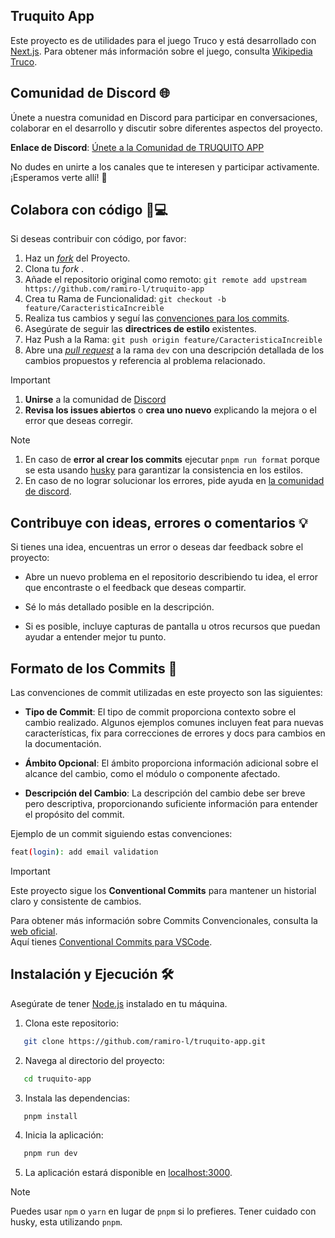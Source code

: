 ## Truquito App

Este proyecto es de utilidades para el juego Truco y está desarrollado con [Next.js](https://nextjs.org/).
Para obtener más información sobre el juego, consulta [Wikipedia Truco](https://es.wikipedia.org/wiki/Truco_argentino).

## Comunidad de Discord 🌐

Únete a nuestra comunidad en Discord para participar en conversaciones, colaborar en el desarrollo y discutir sobre diferentes aspectos del proyecto.

**Enlace de Discord**: [Únete a la Comunidad de TRUQUITO APP](https://discord.gg/QnrVRwhyDA)

No dudes en unirte a los canales que te interesen y participar activamente.
¡Esperamos verte allí! 🚀

## Colabora con código 🤝💻

Si deseas contribuir con código, por favor:

1. Haz un [_fork_](https://github.com/ramiro-l/truquito-app/fork) del Proyecto.
2. Clona tu _fork_ .
3. Añade el repositorio original como remoto:
`git remote add upstream https://github.com/ramiro-l/truquito-app`
4. Crea tu Rama de Funcionalidad:
`git checkout -b feature/CaracteristicaIncreible`
5. Realiza tus cambios y seguí las [convenciones para los commits](#formato-de-los-commits-📝).
6. Asegúrate de seguir las **directrices de estilo** existentes.
7. Haz Push a la Rama:
`git push origin feature/CaracteristicaIncreible`
8. Abre una [_pull request_](https://github.com/ramiro-l/truquito-app/pulls) a la rama `dev` con una descripción detallada de los cambios propuestos y referencia al problema relacionado.

> [!IMPORTANT]
>
> 1. **Unirse** a la comunidad de [Discord](https://discord.gg/QnrVRwhyDA)
> 2. **Revisa los issues abiertos** o **crea uno nuevo** explicando la mejora o el error que deseas corregir.

> [!NOTE]
>
> 1. En caso de **error al crear los commits** ejecutar `pnpm run format` porque se esta usando [husky](https://typicode.github.io/husky/) para garantizar la consistencia en los estilos.
> 2. En caso de no lograr solucionar los errores, pide ayuda en [la comunidad de discord](#comunidad-de-discord-🌐).

## Contribuye con ideas, errores o comentarios 💡

Si tienes una idea, encuentras un error o deseas dar feedback sobre el proyecto:

- Abre un nuevo problema en el repositorio describiendo tu idea, el error que encontraste o el feedback que deseas compartir.

- Sé lo más detallado posible en la descripción.

- Si es posible, incluye capturas de pantalla u otros recursos que puedan ayudar a entender mejor tu punto.

## Formato de los Commits 📝

Las convenciones de commit utilizadas en este proyecto son las siguientes:

- **Tipo de Commit**: El tipo de commit proporciona contexto sobre el cambio realizado. Algunos ejemplos comunes incluyen feat para nuevas características, fix para correcciones de errores y docs para cambios en la documentación.

- **Ámbito Opcional**: El ámbito proporciona información adicional sobre el alcance del cambio, como el módulo o componente afectado.

- **Descripción del Cambio**: La descripción del cambio debe ser breve pero descriptiva, proporcionando suficiente información para entender el propósito del commit.

Ejemplo de un commit siguiendo estas convenciones:

```bash
feat(login): add email validation
```

> [!IMPORTANT]
> Este proyecto sigue los **Conventional Commits** para mantener un historial claro y consistente de cambios.

Para obtener más información sobre Commits Convencionales, consulta la [web oficial](https://www.conventionalcommits.org/es/v1.0.0/).  
Aquí tienes [Conventional Commits para VSCode](https://marketplace.visualstudio.com/items?itemName=vivaxy.vscode-conventional-commits).

## Instalación y Ejecución 🛠️

Asegúrate de tener [Node.js](https://nodejs.org/) instalado en tu máquina.

1. Clona este repositorio:

```bash
   git clone https://github.com/ramiro-l/truquito-app.git
```

2. Navega al directorio del proyecto:

```bash
   cd truquito-app
```

3. Instala las dependencias:

```bash
   pnpm install
```

4. Inicia la aplicación:

```bash
   pnpm run dev
```

5. La aplicación estará disponible en [localhost:3000](http://localhost:3000).

> [!NOTE]
> Puedes usar `npm` o `yarn` en lugar de `pnpm` si lo prefieres.
> Tener cuidado con husky, esta utilizando `pnpm`.

